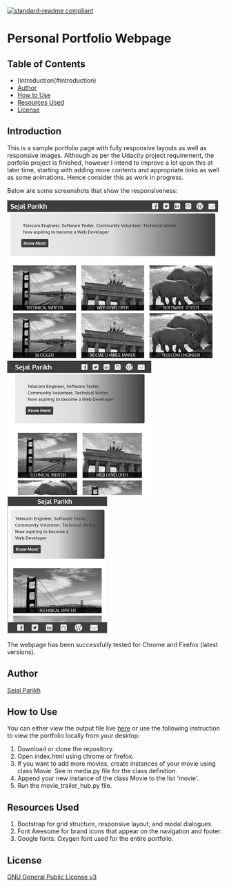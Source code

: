 [![standard-readme compliant](https://img.shields.io/badge/readme%20style-standard-brightgreen.svg?style=flat-square)](https://github.com/RichardLitt/standard-readme)

# Personal Portfolio Webpage

## Table of Contents
- [introduction(#introduction)
- [Author](#author)
- [How to Use](#how-to-use)
- [Resources Used](#resources-used)
- [License](#license)

## Introduction
This is a sample portfolio page with fully responsive layouts as well as responsive images. Although as per the Udacity project requirement, the porfolio project is finished, however I intend to improve a lot upon this at later time, starting with adding more contents and appropriate links as well as some animations. Hence consider this as work in progress.

Below are some screenshots that show the responsiveness:

![Medium and large devices](https://github.com/sejal27/Portfolio/blob/master/screenshots/md-lg.JPG)
![Small devices](https://github.com/sejal27/Portfolio/blob/master/screenshots/sm.JPG)
![Extra-small devices](https://github.com/sejal27/Portfolio/blob/master/screenshots/xs.JPG)

The webpage has been successfully tested for Chrome and Firefox (latest versions).

## Author
[Sejal Parikh](https://in.linkedin.com/in/sejalparikh)

## How to Use
You can either view the output file live [here](https://sejal27.github.io/Portfolio/) or use the following instruction to view the portfolio locally from your desktop:

1. Download or clone the repository.
2. Open index.html using chrome or firefox.
3. If you want to add more movies, create instances of your movie using class Movie. See in media.py file for the class definition.
4. Append your new instance of the class Movie to the list 'movie'.
5. Run the movie_trailer_hub.py file.

## Resources Used
1. Bootstrap for grid structure, responsive layout, and modal dialogues.
2. Font Awesome for brand icons that appear on the navigation and footer.
3. Google fonts: Oxygen font used for the entire portfolio.

## License
[GNU General Public License v3](../LICENSE)
